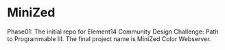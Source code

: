 # MiniZed
Phase01: The initial repo for Element14 Community Design Challenge: Path to Programmable III. 
         The final project name is MiniZed Color Webserver.
